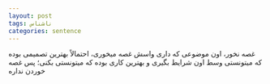 ```yaml
---
layout: post
tags: ناشناس
categories: sentence
---
```


غصه نخور، اون موضوعی که داری واسش غصه میخوری، احتمالاً بهترین تصمیمی بوده که میتونستی وسط اون شرایط بگیری و بهترین کاری بوده که میتونستی بکنی؛ پس غصه خوردن نداره